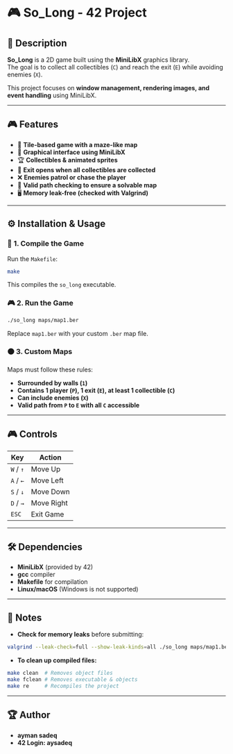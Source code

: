 # 🎮 So_Long - 42 Project

## 📌 Description
**So_Long** is a 2D game built using the **MiniLibX** graphics library.  
The goal is to collect all collectibles (`C`) and reach the exit (`E`) while avoiding enemies (`X`).  

This project focuses on **window management, rendering images, and event handling** using MiniLibX.  

---

## 🎮 Features
- 🔲 **Tile-based game with a maze-like map**
- 🎨 **Graphical interface using MiniLibX**
- 🏆 **Collectibles & animated sprites**
- 🚪 **Exit opens when all collectibles are collected**
- ❌ **Enemies patrol or chase the player**
- 🏁 **Valid path checking to ensure a solvable map**
- 🖥 **Memory leak-free (checked with Valgrind)**

---

## ⚙️ Installation & Usage

### 🎠 **1. Compile the Game**
Run the `Makefile`:
```bash
make
```
This compiles the `so_long` executable.

### 🎮 **2. Run the Game**
```bash
./so_long maps/map1.ber
```
Replace `map1.ber` with your custom `.ber` map file.

### 🟠 **3. Custom Maps**
Maps must follow these rules:
- **Surrounded by walls (`1`)**
- **Contains 1 player (`P`), 1 exit (`E`), at least 1 collectible (`C`)**
- **Can include enemies (`X`)**
- **Valid path from `P` to `E` with all `C` accessible**

---

## 🎮 Controls
| Key | Action |
|-----|--------|
| `W` / `↑` | Move Up |
| `A` / `←` | Move Left |
| `S` / `↓` | Move Down |
| `D` / `→` | Move Right |
| `ESC` | Exit Game |

---

## 🛠 Dependencies
- **MiniLibX** (provided by 42)
- **gcc** compiler
- **Makefile** for compilation
- **Linux/macOS** (Windows is not supported)

---

## 🚀 Notes
- **Check for memory leaks** before submitting:
```bash
valgrind --leak-check=full --show-leak-kinds=all ./so_long maps/map1.ber
```
- **To clean up compiled files:**
```bash
make clean  # Removes object files
make fclean # Removes executable & objects
make re     # Recompiles the project
```

---

## 🏆 Author
- **ayman sadeq**  
- **42 Login: aysadeq**  

